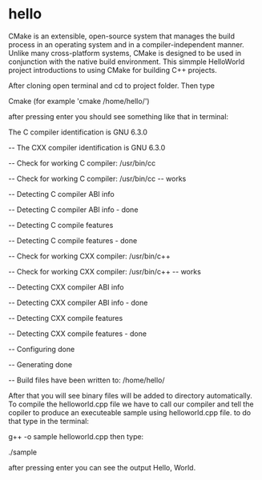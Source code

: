 # hello

CMake is an extensible, open-source system that manages the build process in an operating system and in a compiler-independent
manner. Unlike many cross-platform systems, CMake is designed to be used in conjunction with the native build environment.
This simmple HelloWorld project introductions to using CMake for building C++ projects.

After cloning open terminal and cd to project folder. Then type 

Cmake <Path-To-Source> (for example 'cmake /home/hello/')

after pressing enter you should see something like that in terminal:

 The C compiler identification is GNU 6.3.0

-- The CXX compiler identification is GNU 6.3.0

-- Check for working C compiler: /usr/bin/cc

-- Check for working C compiler: /usr/bin/cc -- works

-- Detecting C compiler ABI info

-- Detecting C compiler ABI info - done

-- Detecting C compile features

-- Detecting C compile features - done

-- Check for working CXX compiler: /usr/bin/c++

-- Check for working CXX compiler: /usr/bin/c++ -- works

-- Detecting CXX compiler ABI info

-- Detecting CXX compiler ABI info - done

-- Detecting CXX compile features

-- Detecting CXX compile features - done

-- Configuring done

-- Generating done

-- Build files have been written to: /home/hello/


After that you will see binary files will be added to directory automatically. To compile the helloworld.cpp file we have to call our compiler and tell the copiler to produce an executeable sample using helloworld.cpp file. to do that type in the terminal:

g++ -o sample helloworld.cpp
 then type:
 
 ./sample

after pressing enter you can see the output Hello, World.
